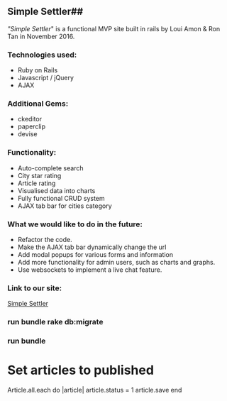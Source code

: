 ## Simple Settler##
_"Simple Settler_" is a functional MVP site built in rails by Loui Amon & Ron Tan in November 2016.

### Technologies used:
* Ruby on Rails
* Javascript / jQuery
* AJAX

### Additional Gems:
* ckeditor
* paperclip
* devise

### Functionality:
* Auto-complete search
* City star rating
* Article rating
* Visualised data into charts
* Fully functional CRUD system
* AJAX tab bar for cities category

### What we would like to do in the future:

* Refactor the code.
* Make the AJAX tab bar dynamically change the url
* Add modal popups for various forms and information
* Add more functionality for admin users, such as charts and graphs.
* Use websockets to implement a live chat feature.


### Link to our site:

[Simple Settler](http://easysettler.herokuapp.com/)

### run bundle rake db:migrate
### run bundle

# Set articles to published
Article.all.each do |article|
  article.status = 1
  article.save
end
